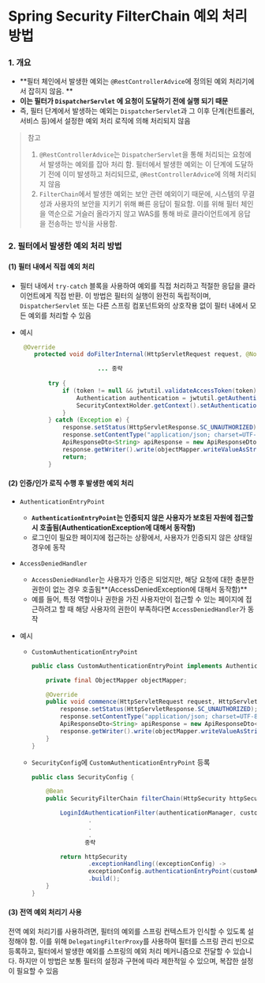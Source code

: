 # Spring Security FilterChain 예외 처리 방법

### 1. 개요

- **필터 체인에서 발생한 예외는 `@RestControllerAdvice`에 정의된 예외 처리기에서 잡히지 않음. **
- **이는 필터가 `DispatcherServlet` 에 요청이 도달하기 전에 실행 되기 때문**
-  즉, 필터 단계에서 발생하는 예외는 `DispatcherServlet`과 그 이후 단계(컨트롤러, 서비스 등)에서 설정한 예외 처리 로직에 의해 처리되지 않음

> 참고
>
> 1. `@RestControllerAdvice`는 `DispatcherServlet`을 통해 처리되는 요청에서 발생하는 예외를 잡아 처리 함. 필터에서 발생한 예외는 이 단계에 도달하기 전에 이미 발생하고 처리되므로, `@RestControllerAdvice`에 의해 처리되지 않음
> 2. `FilterChain`에서 발생한 예외는 보안 관련 예외이기 때문에, 시스템의 무결성과 사용자의 보안을 지키기 위해 빠른 응답이 필요함. 이를 위해 필터 체인을 역순으로 거슬러 올라가지 않고 WAS를 통해 바로 클라이언트에게 응답을 전송하는 방식을 사용함.

### 2. 필터에서 발생한 예외 처리 방법

#### (1) 필터 내에서 직접 예외 처리

- 필터 내에서 `try-catch` 블록을 사용하여 예외를 직접 처리하고 적절한 응답을 클라이언트에게 직접 반환. 이 방법은 필터의 실행이 완전히 독립적이며, `DispatcherServlet` 또는 다른 스프링 컴포넌트와의 상호작용 없이 필터 내에서 모든 예외를 처리할 수 있음

- 예시

  ```java
   @Override
      protected void doFilterInternal(HttpServletRequest request, @NotNull HttpServletResponse response, @NotNull FilterChain filterChain) throws ServletException, IOException {
  
        				... 중략
                          
          try {
              if (token != null && jwtutil.validateAccessToken(token)) {
                  Authentication authentication = jwtutil.getAuthentication(token);
                  SecurityContextHolder.getContext().setAuthentication(authentication);
              }
          } catch (Exception e) {
              response.setStatus(HttpServletResponse.SC_UNAUTHORIZED);
              response.setContentType("application/json; charset=UTF-8");
              ApiResponseDto<String> apiResponse = new ApiResponseDto<>(HttpServletResponse.SC_UNAUTHORIZED, AuthErrorCode.INVALID_TOKEN.getMessage(), null);
              response.getWriter().write(objectMapper.writeValueAsString(apiResponse));
              return;
          }
  
  ```

#### (2) 인증/인가 로직 수행 후 발생한 예외 처리 

- `AuthenticationEntryPoint`
  - **`AuthenticationEntryPoint`는 인증되지 않은 사용자가 보호된 자원에 접근할 시 호출됨(AuthenticationException에 대해서 동작함)**
  -  로그인이 필요한 페이지에 접근하는 상황에서, 사용자가 인증되지 않은 상태일 경우에 동작

- `AccessDeniedHandler`
  - `AccessDeniedHandler`는 사용자가 인증은 되었지만, 해당 요청에 대한 충분한 권한이 없는 경우 호출됨**(AccessDeniedException에 대해서 동작함)**
  - 예를 들어, 특정 역할이나 권한을 가진 사용자만이 접근할 수 있는 페이지에 접근하려고 할 때 해당 사용자의 권한이 부족하다면 `AccessDeniedHandler`가 동작

- 예시

  - `CustomAuthenticationEntryPoint`

    ```java
    public class CustomAuthenticationEntryPoint implements AuthenticationEntryPoint {
    
        private final ObjectMapper objectMapper;
    
        @Override
        public void commence(HttpServletRequest request, HttpServletResponse response, AuthenticationException authException) throws IOException {
            response.setStatus(HttpServletResponse.SC_UNAUTHORIZED);
            response.setContentType("application/json; charset=UTF-8");
            ApiResponseDto<String> apiResponse = new ApiResponseDto<>(HttpServletResponse.SC_UNAUTHORIZED, AuthErrorCode.INVALID_AUTHENTICATION.getMessage(), null);
            response.getWriter().write(objectMapper.writeValueAsString(apiResponse));
        }
    }
    ```
    
  - `SecurityConfig`에 `CustomAuthenticationEntryPoint` 등록
  
    ```java
    public class SecurityConfig {
    
        @Bean
        public SecurityFilterChain filterChain(HttpSecurity httpSecurity, AuthenticationManager authenticationManager) throws Exception {
    
            LoginIdAuthenticationFilter(authenticationManager, customAuthenticationSuccessHandler, objectMapper);
    				.
                    .
                    .
                   중략
    
            return httpSecurity
                    .exceptionHandling((exceptionConfig) ->
                    exceptionConfig.authenticationEntryPoint(customAuthenticationEntryPoint))
                    .build();
        }
    }
    ```

#### (3) 전역 예외 처리기 사용

전역 예외 처리기를 사용하려면, 필터의 예외를 스프링 컨텍스트가 인식할 수 있도록 설정해야 함. 이를 위해 `DelegatingFilterProxy`를 사용하여 필터를 스프링 관리 빈으로 등록하고, 필터에서 발생한 예외를 스프링의 예외 처리 메커니즘으로 전달할 수 있습니다. 하지만 이 방법은 보통 필터의 설정과 구현에 따라 제한적일 수 있으며, 복잡한 설정이 필요할 수 있음